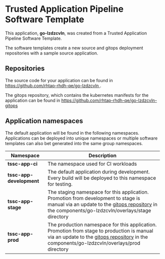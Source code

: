 # Trusted Application Pipeline Software Template

This application, **go-lzdzcvln**, was created from a Trusted Application Pipeline Software Template.

The software templates create a new source and gitops deployment repositories with a sample source application. 

## Repositories

The source code for your application can be found in [https://github.com/rhtap-rhdh-qe/go-lzdzcvln ](https://github.com/rhtap-rhdh-qe/go-lzdzcvln ).
 
The gitops repository, which contains the kubernetes manifests for the application can be found in 
[https://github.com/rhtap-rhdh-qe/go-lzdzcvln-gitops ](https://github.com/rhtap-rhdh-qe/go-lzdzcvln-gitops ) 

## Application namespaces 

The default application will be found in the following namespaces. Applications can be deployed into unique namespaces or multiple software templates can also bet generated into the same group namespaces.  

|  Namespace   |  Description   |  
| -------- | -------- |
| **tssc-app-ci** | The namespace used for CI workloads |
| **tssc-app-development** | The default application during development. Every build will be deployed to this namespace for testing. |
| **tssc-app-stage** | The staging namespace for this application. Promotion from development to stage is manual via an update to the [gitops repository](https://github.com/rhtap-rhdh-qe/go-lzdzcvln-gitops ) in the components/go-lzdzcvln/overlays/stage directory |
| **tssc-app-prod** | The production namespace for this application. Promotion from stage to production is manual via an update to the [gitops repository](https://github.com/rhtap-rhdh-qe/go-lzdzcvln-gitops ) in the components/go-lzdzcvln/overlays/prod directory |